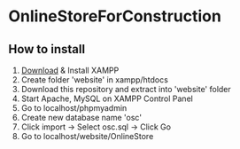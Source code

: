 # OnlineStoreForConstruction

## How to install

1. [Download](https://www.apachefriends.org/index.html) & Install XAMPP
2. Create folder 'website' in xampp/htdocs
3. Download this repository and extract into 'website' folder
4. Start Apache, MySQL on XAMPP Control Panel
5. Go to localhost/phpmyadmin
6. Create new database name 'osc'
7. Click import -> Select osc.sql -> Click Go
8. Go to localhost/website/OnlineStore
